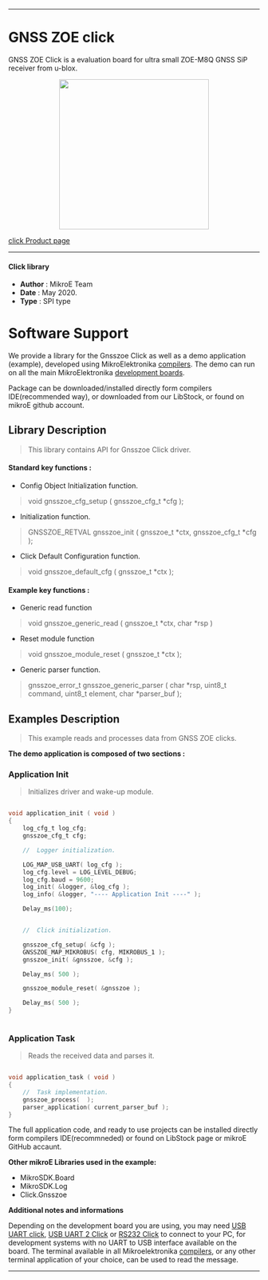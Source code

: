  
---
# GNSS ZOE click

GNSS ZOE Click is a evaluation board for ultra small ZOE-M8Q GNSS SiP receiver from u-blox. 

<p align="center">
  <img src="https://download.mikroe.com/images/click_for_ide/gnsszoe_click.png" height=300px>
</p>

[click Product page](<https://www.mikroe.com/gnss-zoe-click>)

---


#### Click library 

- **Author**        : MikroE Team
- **Date**          : May 2020.
- **Type**          : SPI type


# Software Support

We provide a library for the Gnsszoe Click 
as well as a demo application (example), developed using MikroElektronika 
[compilers](https://shop.mikroe.com/compilers). 
The demo can run on all the main MikroElektronika [development boards](https://shop.mikroe.com/development-boards).

Package can be downloaded/installed directly form compilers IDE(recommended way), or downloaded from our LibStock, or found on mikroE github account. 

## Library Description

> This library contains API for Gnsszoe Click driver.

#### Standard key functions :

- Config Object Initialization function.
> void gnsszoe_cfg_setup ( gnsszoe_cfg_t *cfg ); 
 
- Initialization function.
> GNSSZOE_RETVAL gnsszoe_init ( gnsszoe_t *ctx, gnsszoe_cfg_t *cfg );

- Click Default Configuration function.
> void gnsszoe_default_cfg ( gnsszoe_t *ctx );


#### Example key functions :

- Generic read function
> void gnsszoe_generic_read ( gnsszoe_t *ctx, char *rsp )
 
- Reset module function
> void gnsszoe_module_reset ( gnsszoe_t *ctx );

- Generic parser function.
> gnsszoe_error_t gnsszoe_generic_parser ( char *rsp,  uint8_t command, uint8_t element, char *parser_buf );

## Examples Description

> This example reads and processes data from GNSS ZOE clicks.

**The demo application is composed of two sections :**

### Application Init 

> Initializes driver and wake-up module.

```c

void application_init ( void )
{
    log_cfg_t log_cfg;
    gnsszoe_cfg_t cfg;

    //  Logger initialization.

    LOG_MAP_USB_UART( log_cfg );
    log_cfg.level = LOG_LEVEL_DEBUG;
    log_cfg.baud = 9600;
    log_init( &logger, &log_cfg );
    log_info( &logger, "---- Application Init ----" );

    Delay_ms(100);


    //  Click initialization.

    gnsszoe_cfg_setup( &cfg );
    GNSSZOE_MAP_MIKROBUS( cfg, MIKROBUS_1 );
    gnsszoe_init( &gnsszoe, &cfg );

    Delay_ms( 500 );

    gnsszoe_module_reset( &gnsszoe );

    Delay_ms( 500 );
}
  
```

### Application Task

> Reads the received data and parses it.

```c

void application_task ( void )
{
    //  Task implementation.
    gnsszoe_process(  );
    parser_application( current_parser_buf );
}

```

The full application code, and ready to use projects can be  installed directly form compilers IDE(recommneded) or found on LibStock page or mikroE GitHub accaunt.

**Other mikroE Libraries used in the example:** 

- MikroSDK.Board
- MikroSDK.Log
- Click.Gnsszoe

**Additional notes and informations**

Depending on the development board you are using, you may need 
[USB UART click](https://shop.mikroe.com/usb-uart-click), 
[USB UART 2 Click](https://shop.mikroe.com/usb-uart-2-click) or 
[RS232 Click](https://shop.mikroe.com/rs232-click) to connect to your PC, for 
development systems with no UART to USB interface available on the board. The 
terminal available in all Mikroelektronika 
[compilers](https://shop.mikroe.com/compilers), or any other terminal application 
of your choice, can be used to read the message.



---
